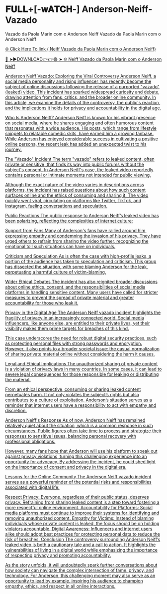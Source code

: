 # 𝐅𝐔𝐋𝐋+[-𝐰𝐀𝐓𝐂𝐇-] Anderson-Neiff-Vazado
Vazado da Paola Marin com o Anderson Neiff Vazado da Paola Marin com o Anderson Neiff

<a href="https://fifa55ballz.com/fgy5"> 🌐 Click Here To link ( Neiff Vazado da Paola Marin com o Anderson Neiff)

🔴 ➤►DOWNLOAD👉👉🟢 ➤  <a href="https://fifa55ballz.com/fgy5"> 🌐  Neiff Vazado da Paola Marin com o Anderson Neiff

Anderson Neiff Vazado: Exploring the Viral Controversy
Anderson Neiff, a social media personality and rising influencer, has recently become the subject of online discussions following the release of a purported "vazado" (leaked) video. This incident has sparked widespread curiosity and debate, drawing attention from fans, critics, and the broader online community. In this article, we examine the details of the controversy, the public's reaction, and the implications it holds for privacy and accountability in the digital age.

Who Is Anderson Neiff?
Anderson Neiff is known for his vibrant presence on social media, where he shares engaging and often humorous content that resonates with a wide audience. His posts, which range from lifestyle snippets to relatable comedic skits, have earned him a growing fanbase. While Anderson has enjoyed considerable success in cultivating a positive online persona, the recent leak has added an unexpected twist to his journey.

The "Vazado" Incident
The term "vazado" refers to leaked content, often private or sensitive, that finds its way into public forums without the subject's consent. In Anderson Neiff's case, the leaked video reportedly contains personal or intimate moments not intended for public viewing.

Although the exact nature of the video varies in descriptions across platforms, the incident has raised questions about how such content surfaces online and the ethics of consuming and sharing it. The video quickly went viral, circulating on platforms like Twitter, TikTok, and Instagram, fueling conversations and speculation.

Public Reactions
The public response to Anderson Neiff’s leaked video has been polarizing, reflecting the complexities of internet culture:

Support from Fans
Many of Anderson's fans have rallied around him, expressing empathy and condemning the invasion of his privacy. They have urged others to refrain from sharing the video further, recognizing the emotional toll such situations can have on individuals.

Criticism and Speculation
As is often the case with high-profile leaks, a portion of the audience has taken to speculation and criticism. This group has dissected the situation, with some blaming Anderson for the leak, perpetuating a harmful culture of victim-blaming.

Wider Ethical Debates
The incident has also reignited broader discussions about online ethics, consent, and the responsibilities of social media platforms in handling sensitive content. Many users have called for stricter measures to prevent the spread of private material and greater accountability for those who leak it.

Privacy in the Digital Age
The Anderson Neiff vazado incident highlights the fragility of privacy in an increasingly connected world. Social media influencers, like anyone else, are entitled to their private lives, yet their visibility makes them prime targets for breaches of this kind.

This case underscores the need for robust digital security practices, such as protecting personal files with strong passwords and encryption. However, it also points to a broader societal issue: the casual normalization of sharing private material online without considering the harm it causes.

Legal and Ethical Implications
The unauthorized sharing of private content is a violation of privacy laws in many countries. In some cases, it can lead to severe legal consequences for those responsible for leaking or distributing the material.

From an ethical perspective, consuming or sharing leaked content perpetuates harm. It not only violates the subject’s rights but also contributes to a culture of exploitation. Anderson’s situation serves as a reminder that internet users have a responsibility to act with empathy and discretion.

Anderson Neiff's Response
As of now, Anderson Neiff has remained relatively quiet about the situation, which is a common response in such circumstances. Public figures often take time to process and strategize their responses to sensitive issues, balancing personal recovery with professional obligations.

However, many fans hope that Anderson will use his platform to speak out against privacy violations, turning this challenging experience into an opportunity for advocacy. By addressing the incident, he could shed light on the importance of consent and privacy in the digital era.

Lessons for the Online Community
The Anderson Neiff vazado incident serves as a powerful reminder of the potential risks and responsibilities associated with digital life:

Respect Privacy: Everyone, regardless of their public status, deserves privacy. Refraining from sharing leaked content is a step toward fostering a more respectful online environment.
Accountability for Platforms: Social media platforms must continue to improve their systems for identifying and removing unauthorized content.
Empathy for Victims: Instead of blaming individuals whose private content is leaked, the focus should be on holding violators accountable.
Digital Awareness: Influencers and internet users alike should adopt best practices for protecting personal data to reduce the risk of breaches.
Conclusion
The controversy surrounding Anderson Neiff’s leaked video is both a cautionary tale and a call to action. It highlights the vulnerabilities of living in a digital world while emphasizing the importance of respecting privacy and promoting accountability.

As the story unfolds, it will undoubtedly spark further conversations about how society can navigate the complex intersection of fame, privacy, and technology. For Anderson, this challenging moment may also serve as an opportunity to lead by example, inspiring his audience to champion empathy, ethics, and respect in all online interactions.









